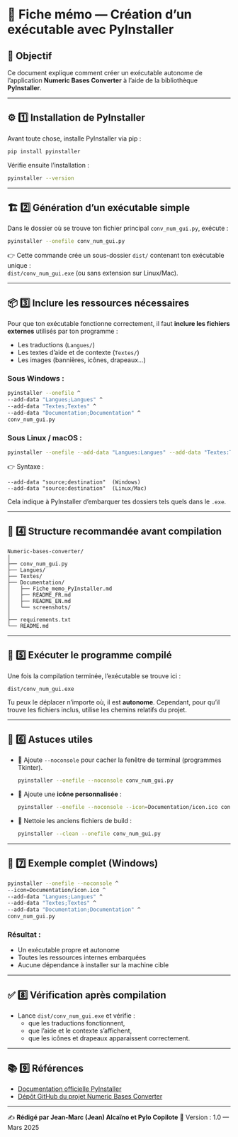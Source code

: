 # 🧱 Fiche mémo — Création d’un exécutable avec PyInstaller

## 🧭 Objectif
Ce document explique comment créer un exécutable autonome de l’application **Numeric Bases Converter**
à l’aide de la bibliothèque **PyInstaller**.

---

## ⚙️ 1️⃣ Installation de PyInstaller

Avant toute chose, installe PyInstaller via pip :

```bash
pip install pyinstaller
```

Vérifie ensuite l’installation :
```bash
pyinstaller --version
```

---

## 🏗️ 2️⃣ Génération d’un exécutable simple

Dans le dossier où se trouve ton fichier principal `conv_num_gui.py`, exécute :

```bash
pyinstaller --onefile conv_num_gui.py
```

👉 Cette commande crée un sous-dossier `dist/` contenant ton exécutable unique :  
`dist/conv_num_gui.exe` (ou sans extension sur Linux/Mac).

---

## 📦 3️⃣ Inclure les ressources nécessaires

Pour que ton exécutable fonctionne correctement, il faut **inclure les fichiers externes** utilisés par ton programme :

- Les traductions (`Langues/`)
- Les textes d’aide et de contexte (`Textes/`)
- Les images (bannières, icônes, drapeaux…)

### Sous **Windows** :
```bash
pyinstaller --onefile ^
--add-data "Langues;Langues" ^
--add-data "Textes;Textes" ^
--add-data "Documentation;Documentation" ^
conv_num_gui.py
```

### Sous **Linux / macOS** :
```bash
pyinstaller --onefile --add-data "Langues:Langues" --add-data "Textes:Textes" --add-data "Documentation:Documentation" conv_num_gui.py
```

👉 Syntaxe :
```
--add-data "source;destination"  (Windows)
--add-data "source:destination"  (Linux/Mac)
```

Cela indique à PyInstaller d’embarquer tes dossiers tels quels dans le `.exe`.

---

## 📁 4️⃣ Structure recommandée avant compilation

```
Numeric-bases-converter/
│
├── conv_num_gui.py
├── Langues/
├── Textes/
├── Documentation/
│   ├── Fiche_memo_PyInstaller.md
│   ├── README_FR.md
│   ├── README_EN.md
│   └── screenshots/
│
├── requirements.txt
└── README.md
```

---

## 🚀 5️⃣ Exécuter le programme compilé

Une fois la compilation terminée, l’exécutable se trouve ici :
```
dist/conv_num_gui.exe
```

Tu peux le déplacer n’importe où, il est **autonome**.
Cependant, pour qu’il trouve les fichiers inclus, utilise les chemins relatifs du projet.

---

## 🧰 6️⃣ Astuces utiles

- 🔹 Ajoute `--noconsole` pour cacher la fenêtre de terminal (programmes Tkinter).
  ```bash
  pyinstaller --onefile --noconsole conv_num_gui.py
  ```

- 🔹 Ajoute une **icône personnalisée** :
  ```bash
  pyinstaller --onefile --noconsole --icon=Documentation/icon.ico conv_num_gui.py
  ```

- 🔹 Nettoie les anciens fichiers de build :
  ```bash
  pyinstaller --clean --onefile conv_num_gui.py
  ```

---

## 🧩 7️⃣ Exemple complet (Windows)

```bash
pyinstaller --onefile --noconsole ^
--icon=Documentation/icon.ico ^
--add-data "Langues;Langues" ^
--add-data "Textes;Textes" ^
--add-data "Documentation;Documentation" ^
conv_num_gui.py
```

### Résultat :
- Un exécutable propre et autonome
- Toutes les ressources internes embarquées
- Aucune dépendance à installer sur la machine cible

---

## ✅ 8️⃣ Vérification après compilation

- Lance `dist/conv_num_gui.exe` et vérifie :
  - que les traductions fonctionnent,
  - que l’aide et le contexte s’affichent,
  - que les icônes et drapeaux apparaissent correctement.

---

## 📚 9️⃣ Références

- [Documentation officielle PyInstaller](https://pyinstaller.org/en/stable/)
- [Dépôt GitHub du projet Numeric Bases Converter](https://github.com/JMAlcaino/Numeric-bases-converter)

---

✍️ **Rédigé par Jean-Marc (Jean) Alcaïno et Pylo Copilote**
🧠 Version : 1.0 — Mars 2025
